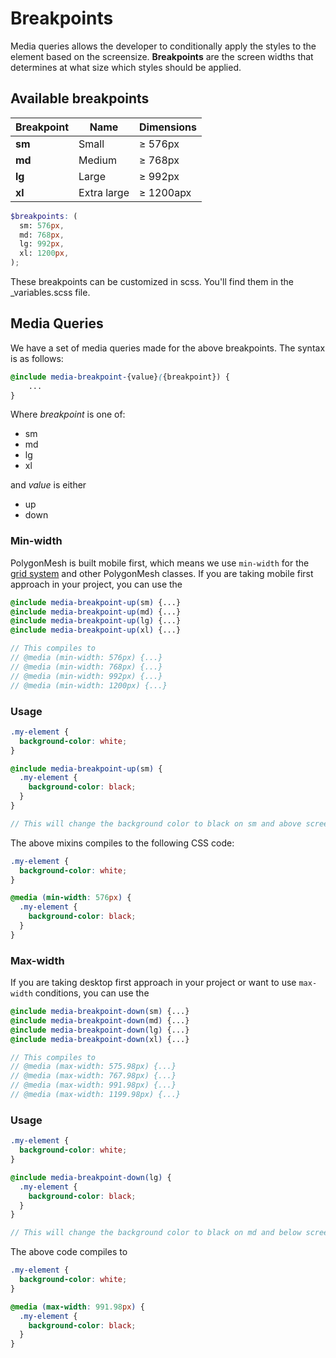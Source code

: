 # Breakpoints

Media queries allows the developer to conditionally apply the styles to the element based on the screensize. **Breakpoints** are the screen widths that determines at what size which styles should be applied.

## Available breakpoints

| Breakpoint | Name        | Dimensions |
| ---------- | ----------- | ---------- |
| **sm**     | Small       | ≥ 576px    |
| **md**     | Medium      | ≥ 768px    |
| **lg**     | Large       | ≥ 992px    |
| **xl**     | Extra large | ≥ 1200apx  |

```scss
$breakpoints: (
  sm: 576px,
  md: 768px,
  lg: 992px,
  xl: 1200px,
);
```
These breakpoints can be customized in scss. You'll find them in the <span class="var">_variables.scss</span> file. 
## Media Queries

We have a set of media queries made for the above breakpoints. The syntax is as follows:

```scss
@include media-breakpoint-{value}({breakpoint}) {
    ...
}
```

Where _breakpoint_ is one of:
- <span class="var">sm</span>
- <span class="var">md</span>
- <span class="var">lg</span>
- <span class="var">xl</span> 

and _value_ is either 
- <span class="var">up</span>
- <span class="var">down</span>

### Min-width

PolygonMesh is built mobile first, which means we use `min-width` for the [grid system](./grid-column) and other PolygonMesh classes.
If you are taking mobile first approach in your project, you can use the

```scss
@include media-breakpoint-up(sm) {...}
@include media-breakpoint-up(md) {...}
@include media-breakpoint-up(lg) {...}
@include media-breakpoint-up(xl) {...}

// This compiles to
// @media (min-width: 576px) {...}
// @media (min-width: 768px) {...}
// @media (min-width: 992px) {...}
// @media (min-width: 1200px) {...}
```

### Usage

```scss
.my-element {
  background-color: white;
}

@include media-breakpoint-up(sm) {
  .my-element {
    background-color: black;
  }
}

// This will change the background color to black on sm and above screen sizes
```

The above mixins compiles to the following CSS code:

```css
.my-element {
  background-color: white;
}

@media (min-width: 576px) {
  .my-element {
    background-color: black;
  }
}
```

### Max-width

If you are taking desktop first approach in your project or want to use `max-width` conditions, you can use the

```scss
@include media-breakpoint-down(sm) {...}
@include media-breakpoint-down(md) {...}
@include media-breakpoint-down(lg) {...}
@include media-breakpoint-down(xl) {...}

// This compiles to
// @media (max-width: 575.98px) {...}
// @media (max-width: 767.98px) {...}
// @media (max-width: 991.98px) {...}
// @media (max-width: 1199.98px) {...}
```

### Usage

```scss
.my-element {
  background-color: white;
}

@include media-breakpoint-down(lg) {
  .my-element {
    background-color: black;
  }
}

// This will change the background color to black on md and below screen sizes
```

The above code compiles to

```css
.my-element {
  background-color: white;
}

@media (max-width: 991.98px) {
  .my-element {
    background-color: black;
  }
}
```